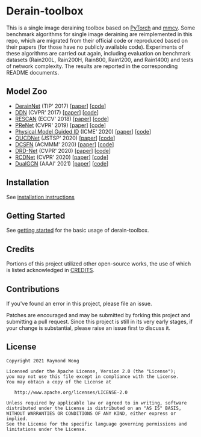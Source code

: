 # Derain-toolbox

This is a single image deraining toolbox based on [PyTorch](https://github.com/pytorch/pytorch) and [mmcv](https://github.com/open-mmlab/mmcv). Some benchmark algorithms for single image deraining are reimplemented in this repo, which are migrated from their official code or reproduced based on their papers (for those have no publicly available code). Experiments of these algorithms are carried out again, including evaluation on benchmark datasets (Rain200L, Rain200H, Rain800, Rain1200, and Rain1400) and tests of network complexity. The results are reported in the corresponding README documents.

## Model Zoo

- [DerainNet](configs/derainnet/README.md) (TIP' 2017) \[[paper](https://ieeexplore.ieee.org/abstract/document/7893758/)\] \[[code](https://xueyangfu.github.io/projects/tip2017.html)\]
- [DDN](configs/ddn/README.md) (CVPR' 2017) \[[paper](https://openaccess.thecvf.com/content_cvpr_2017/html/Fu_Removing_Rain_From_CVPR_2017_paper.html)\] \[[code](https://xueyangfu.github.io/projects/cvpr2017.html)\]
- [RESCAN](configs/rescan/README.md) (ECCV' 2018) [[paper](https://openaccess.thecvf.com/content_ECCV_2018/html/Xia_Li_Recurrent_Squeeze-and-Excitation_Context_ECCV_2018_paper.html)] \[[code](https://github.com/XiaLiPKU/RESCAN)\]
- [PReNet](configs/prenet/README.md) (CVPR' 2019) \[[paper](https://openaccess.thecvf.com/content_CVPR_2019/html/Ren_Progressive_Image_Deraining_Networks_A_Better_and_Simpler_Baseline_CVPR_2019_paper.html)\] \[[code](https://github.com/csdwren/PReNet)\]
- [Physical Model Guided ID](configs/physical_model_guided/README.md) (ICME' 2020) \[[paper](https://www.computer.org/csdl/proceedings-article/icme/2020/09102878/1kwr8NheVtm)\] \[[code](https://github.com/Ohraincu/PHYSICAL-MODEL-GUIDED-DEEP-IMAGE-DERAINING)\]
- [OUCDNet](configs/oucdnet/README.md) (JSTSP' 2020) \[[paper](https://ieeexplore.ieee.org/abstract/document/9264746)\] \[[code](https://github.com/jeya-maria-jose/Derain_OUCD_Net)\]
- [DCSFN](configs/dcsfn/README.md) (ACMMM' 2020) \[[paper](https://dl.acm.org/doi/abs/10.1145/3394171.3413820)\] \[[code](https://github.com/Ohraincu/DCSFN)]
- [DRD-Net](configs/drdnet/README.md) (CVPR' 2020) \[[paper](https://openaccess.thecvf.com/content_CVPR_2020/html/Deng_Detail-recovery_Image_Deraining_via_Context_Aggregation_Networks_CVPR_2020_paper.html)\] \[[code](https://github.com/Dengsgithub/DRD-Net)\]
- [RCDNet](configs/rcdnet/README.md) (CVPR' 2020) \[[paper](https://openaccess.thecvf.com/content_CVPR_2020/html/Wang_A_Model-Driven_Deep_Neural_Network_for_Single_Image_Rain_Removal_CVPR_2020_paper.html)\] \[[code](https://github.com/hongwang01/RCDNet_simple)\]
- [DualGCN](configs/dual_gcn/README.md) (AAAI' 2021) \[[paper](https://ojs.aaai.org/index.php/AAAI/article/view/16224)\] \[[code](https://xueyangfu.github.io/paper/2021/AAAI/code.zip)\]

## Installation

See [installation instructions](docs/installation.md)

## Getting Started

See [getting started](docs/getting_started.md) for the basic usage of derain-toolbox.

## Credits

Portions of this project utilized other open-source works, the use of which is listed acknowledged in [CREDITS](CREDITS.md).

## Contributions

If you've found an error in this project, please file an issue.

Patches are encouraged and may be submitted by forking this project and
submitting a pull request. Since this project is still in its very early stages,
if your change is substantial, please raise an issue first to discuss it.

## License

```
Copyright 2021 Raymond Wong

Licensed under the Apache License, Version 2.0 (the "License");
you may not use this file except in compliance with the License.
You may obtain a copy of the License at

   http://www.apache.org/licenses/LICENSE-2.0

Unless required by applicable law or agreed to in writing, software
distributed under the License is distributed on an "AS IS" BASIS,
WITHOUT WARRANTIES OR CONDITIONS OF ANY KIND, either express or implied.
See the License for the specific language governing permissions and
limitations under the License.
```

